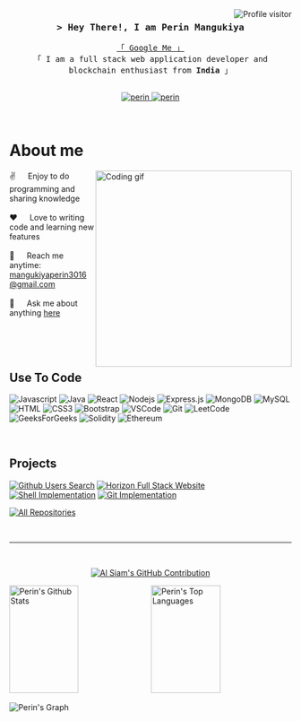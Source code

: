 <a href="https://komarev.com/ghpvc/?username=Perin-Mangukiya">
  <img align="right" src="https://komarev.com/ghpvc/?username=Perin-Mangukiya&label=Visitors&color=0e75b6&style=flat" alt="Profile visitor" />
</a>


<!-- Intro  -->
<h3 align="center">
        <samp>&gt; Hey There!, I am
                <b>Perin Mangukiya</b>
        </samp>
</h3> 


<p align="center"> 
  <samp>
    <a href="https://www.google.com/search?q=Perin+Mangukiya">「 Google Me 」</a>
    <br>
    「 I am a full stack web application developer and blockchain enthusiast from <b>India</b> 」
    <br>
    <br>
  </samp>
</p>

<p align="center">
 <a href="mailto:mangukiyaperin3016@gmail.com" target="blank">
  <img src="https://img.shields.io/badge/Gmail-DC143C?style=for-the-badge&logo=gmail&logoColor=white" alt="perin" />
 </a>
 <a href="https://www.linkedin.com/in/perin-mangukiya/" target="_blank">
  <img src="https://img.shields.io/badge/LinkedIn-0077B5?style=for-the-badge&logo=linkedin&logoColor=white" alt="perin"/>
 </a>
</p>
<br />

<!-- About Section -->
 # About me
 
<p>
 <img align="right" width="350" src="/assets/programmer.gif" alt="Coding gif" />
  
 ✌️ &emsp; Enjoy to do programming and sharing knowledge <br/><br/>
 ❤️ &emsp; Love to writing code and learning new features<br/><br/>
 📧 &emsp; Reach me anytime: mangukiyaperin3016@gmail.com<br/><br/>
 💬 &emsp; Ask me about anything [here](https://github.com/perin-mangukiya/perin-mangukiya/issues)

</p>

<br/>
<br/>
<br/>

## Use To Code

![Javascript](https://img.shields.io/badge/Javascript-F0DB4F?style=for-the-badge&labelColor=black&logo=javascript&logoColor=F0DB4F)
![Java](https://img.shields.io/badge/java-%23ED8B00.svg?style=for-the-badge&logo=openjdk&logoColor=white)
![React](https://img.shields.io/badge/-React-61DBFB?style=for-the-badge&labelColor=black&logo=react&logoColor=61DBFB)
![Nodejs](https://img.shields.io/badge/Nodejs-3C873A?style=for-the-badge&labelColor=black&logo=node.js&logoColor=3C873A)
![Express.js](https://img.shields.io/badge/Express.js-000000?style=for-the-badge&logo=express&logoColor=white)
![MongoDB](https://img.shields.io/badge/MongoDB-4EA94B?style=for-the-badge&logo=mongodb&logoColor=white)
![MySQL](https://img.shields.io/badge/mysql-%2300f.svg?style=for-the-badge&logo=mysql&logoColor=white)
![HTML](https://img.shields.io/badge/HTML5-E34F26?style=for-the-badge&logo=html5&logoColor=white)
![CSS3](https://img.shields.io/badge/CSS3-1572B6?style=for-the-badge&logo=css3&logoColor=white)
![Bootstrap](https://img.shields.io/badge/Bootstrap-563D7C?style=for-the-badge&logo=bootstrap&logoColor=white)
![VSCode](https://img.shields.io/badge/Visual_Studio-0078d7?style=for-the-badge&logo=visual%20studio&logoColor=white)
![Git](https://img.shields.io/badge/Git-F05032?style=for-the-badge&logo=git&logoColor=white)
![LeetCode](https://img.shields.io/badge/LeetCode-000000?style=for-the-badge&logo=LeetCode&logoColor=#d16c06)
![GeeksForGeeks](https://img.shields.io/badge/GeeksforGeeks-gray?style=for-the-badge&logo=geeksforgeeks&logoColor=35914c)
![Solidity](https://img.shields.io/badge/Solidity-%23363636.svg?style=for-the-badge&logo=solidity&logoColor=white)
![Ethereum](https://img.shields.io/badge/Ethereum-3C3C3D?style=for-the-badge&logo=Ethereum&logoColor=white)

<br/>

## Projects
[![Github Users Search](https://github-readme-stats.vercel.app/api/pin/?username=perin-mangukiya&repo=github_user_search&border_color=7F3FBF&bg_color=0D1117&title_color=C9D1D9&text_color=8B949E&icon_color=7F3FBF)](https://github.com/perin-mangukiya/github_user_search)
[![Horizon Full Stack Website](https://github-readme-stats.vercel.app/api/pin/?username=perin-mangukiya&repo=horizon-tech_fest_website&border_color=7F3FBF&bg_color=0D1117&title_color=C9D1D9&text_color=8B949E&icon_color=7F3FBF)](https://github.com/perin-mangukiya/Horizon-Tech_Fest_Website)
[![Shell Implementation](https://github-readme-stats.vercel.app/api/pin/?username=perin-mangukiya&repo=Shell_Implementation&border_color=7F3FBF&bg_color=0D1117&title_color=C9D1D9&text_color=8B949E&icon_color=7F3FBF)](https://github.com/perin-mangukiya/Shell_Implementation)
[![Git Implementation](https://github-readme-stats.vercel.app/api/pin/?username=perin-mangukiya&repo=Shell_Implementation&border_color=7F3FBF&bg_color=0D1117&title_color=C9D1D9&text_color=8B949E&icon_color=7F3FBF)](https://github.com/perin-mangukiya/Git_Implementation)


<p align="left"> 
  <a href="https://github.com/perin-mangukiya?tab=repositories" target="_blank"><img alt="All Repositories" title="All Repositories" src="https://img.shields.io/badge/-All%20Repos-2962FF?style=for-the-badge&logo=koding&logoColor=white"/></a>
</p>

<br/>
<hr/>
<br/>



<p align="center">
  <a href="https://github.com/Perin-Mangukiya">
    <img src="https://github-profile-summary-cards.vercel.app/api/cards/profile-details?username=perin-mangukiya&theme=radical" alt="Al Siam's GitHub Contribution"/>
  </a>
</p>

<a> 
    <a href="https://github.com/perin-mangukiya"><img alt="Perin's Github Stats" src="https://denvercoder1-github-readme-stats.vercel.app/api?username=perin-mangukiya&show_icons=true&count_private=true&theme=react&border_color=7F3FBF&bg_color=0D1117&title_color=F85D7F&icon_color=F8D866" height="192px" width="49.5%"/></a>
  <a href="https://github.com/perin-mangukiya"><img alt="Perin's Top Languages" src="https://denvercoder1-github-readme-stats.vercel.app/api/top-langs/?username=perin-mangukiya&langs_count=8&layout=compact&theme=react&border_color=7F3FBF&bg_color=0D1117&title_color=F85D7F&icon_color=F8D866" height="192px" width="49.5%"/></a>
  <br/>
</a>


![Perin's Graph](https://github-readme-activity-graph.vercel.app/graph?username=perin-mangukiya&custom_title=Perin%20Mangukiya's%20GitHub%20Activity%20Graph&bg_color=0D1117&color=7F3FBF&line=7F3FBF&point=7F3FBF&area_color=FFFFFF&title_color=FFFFFF&area=true)
